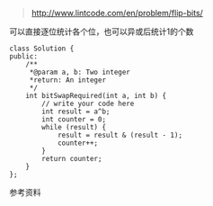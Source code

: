 
>http://www.lintcode.com/en/problem/flip-bits/

可以直接逐位统计各个位，也可以异或后统计1的个数

	class Solution {
	public:
	    /**
	     *@param a, b: Two integer
	     *return: An integer
	     */
	    int bitSwapRequired(int a, int b) {
	        // write your code here
	        int result = a^b;
	        int counter = 0;
	        while (result) {
	            result = result & (result - 1);
	            counter++;
	        }
	        return counter;
	    }
	};




参考资料

